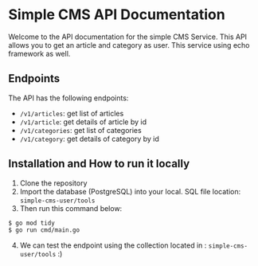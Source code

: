# Simple CMS API Documentation

Welcome to the API documentation for the simple CMS Service. This API allows you to get an article and category as user. This service using echo framework as well.

## Endpoints

The API has the following endpoints:

- `/v1/articles`: get list of articles
- `/v1/article`: get details of article by id
- `/v1/categories`: get list of categories
- `/v1/category`: get details of category by id

## Installation and How to run it locally

1. Clone the repository
2. Import the database (PostgreSQL) into your local. SQL file location: `simple-cms-user/tools`
3. Then run this command below:

```bash
$ go mod tidy
$ go run cmd/main.go
```

4. We can test the endpoint using the collection located in : `simple-cms-user/tools` :)

